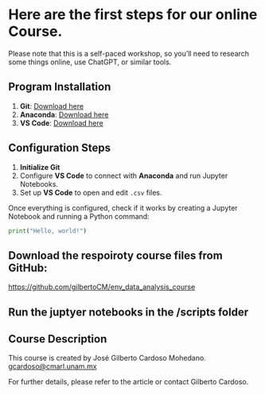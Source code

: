 
# Here are the first steps for our online Course.  

Please note that this is a self-paced workshop, so you’ll need to research some things online, use ChatGPT, or similar tools.  

## Program Installation
1. **Git**: [Download here](https://git-scm.com/)
2. **Anaconda**: [Download here](https://www.anaconda.com/download/success)
3. **VS Code**: [Download here](https://code.visualstudio.com/)

## Configuration Steps
1. **Initialize Git**
2. Configure **VS Code** to connect with **Anaconda** and run Jupyter Notebooks.
3. Set up **VS Code** to open and edit `.csv` files.

Once everything is configured, check if it works by creating a Jupyter Notebook and running a Python command:  
```python
print("Hello, world!")
```


## Download the respoiroty course files from GitHub: 
https://github.com/gilbertoCM/env_data_analysis_course

## Run the juptyer notebooks in the /scripts folder

## Course Description

This course is created by José Gilberto Cardoso Mohedano.  
gcardoso@cmarl.unam.mx

For further details, please refer to the article or contact Gilberto Cardoso.

[^1]: https://www.icmyl.unam.mx/el_carmen/quienes_somos/personal_academico/jose-gilberto-cardoso-mohedano
[^2]: https://blinq.me/YKZ9U8mqdr8n?bs=db


